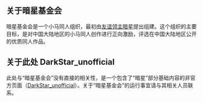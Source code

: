 ## 关于暗星基金会
暗星基金会是一个小马同人组织，最初由[友谊领主暗星](https://space.bilibili.com/288991278)提出组建。这个组织的主要目标，是对中国大陆地区的小马同人创作进行正向激励，评选在中国大陆地区公开的优质同人作品。

## 关于此处 DarkStar_unofficial
此处与“暗星基金会”没有直接的相关性，是一个包含了“暗星”部分基础内容的非官方页面（[DarkStar_unofficial](https://darkstar-unofficial.b23-tv.icu)）。关于“暗星基金会”的运行事宜请与其相关人员联系。
